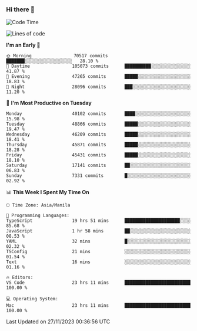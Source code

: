 ### Hi there 👋

<!--START_SECTION:waka-->
![Code Time](http://img.shields.io/badge/Code%20Time-4%2C578%20hrs%2032%20mins-blue)

![Lines of code](https://img.shields.io/badge/From%20Hello%20World%20I%27ve%20Written-107.0%20million%20lines%20of%20code-blue)

**I'm an Early 🐤** 

```text
🌞 Morning                70517 commits       ███████░░░░░░░░░░░░░░░░░░   28.10 % 
🌆 Daytime                105073 commits      ██████████░░░░░░░░░░░░░░░   41.87 % 
🌃 Evening                47265 commits       █████░░░░░░░░░░░░░░░░░░░░   18.83 % 
🌙 Night                  28096 commits       ███░░░░░░░░░░░░░░░░░░░░░░   11.20 % 
```
📅 **I'm Most Productive on Tuesday** 

```text
Monday                   40102 commits       ████░░░░░░░░░░░░░░░░░░░░░   15.98 % 
Tuesday                  48866 commits       █████░░░░░░░░░░░░░░░░░░░░   19.47 % 
Wednesday                46209 commits       █████░░░░░░░░░░░░░░░░░░░░   18.41 % 
Thursday                 45871 commits       █████░░░░░░░░░░░░░░░░░░░░   18.28 % 
Friday                   45431 commits       █████░░░░░░░░░░░░░░░░░░░░   18.10 % 
Saturday                 17141 commits       ██░░░░░░░░░░░░░░░░░░░░░░░   06.83 % 
Sunday                   7331 commits        █░░░░░░░░░░░░░░░░░░░░░░░░   02.92 % 
```


📊 **This Week I Spent My Time On** 

```text
🕑︎ Time Zone: Asia/Manila

💬 Programming Languages: 
TypeScript               19 hrs 51 mins      █████████████████████░░░░   85.68 % 
JavaScript               1 hr 58 mins        ██░░░░░░░░░░░░░░░░░░░░░░░   08.53 % 
YAML                     32 mins             █░░░░░░░░░░░░░░░░░░░░░░░░   02.32 % 
TSConfig                 21 mins             ░░░░░░░░░░░░░░░░░░░░░░░░░   01.54 % 
Text                     16 mins             ░░░░░░░░░░░░░░░░░░░░░░░░░   01.16 % 

🔥 Editors: 
VS Code                  23 hrs 11 mins      █████████████████████████   100.00 % 

💻 Operating System: 
Mac                      23 hrs 11 mins      █████████████████████████   100.00 % 
```


 Last Updated on 27/11/2023 00:36:56 UTC
<!--END_SECTION:waka-->


<!--
**rad182/rad182** is a ✨ _special_ ✨ repository because its `README.md` (this file) appears on your GitHub profile.

Here are some ideas to get you started:

- 🔭 I’m currently working on ...
- 🌱 I’m currently learning ...
- 👯 I’m looking to collaborate on ...
- 🤔 I’m looking for help with ...
- 💬 Ask me about ...
- 📫 How to reach me: ...
- 😄 Pronouns: ...
- ⚡ Fun fact: ...
-->
